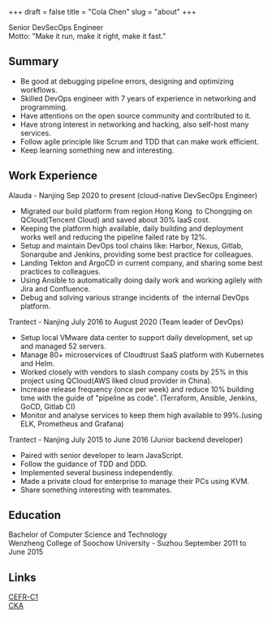 +++
draft = false
title = "Cola Chen"
slug = "about"
+++

Senior DevSecOps Engineer  
Motto: "Make it run, make it right, make it fast."  
## Summary
- Be good at debugging pipeline errors, designing and optimizing workflows.
- Skilled DevOps engineer with 7 years of experience in networking and programming.
- Have attentions on the open source community and contributed to it.
- Have strong interest in networking and hacking, also self-host many services.
- Follow agile principle like Scrum and TDD that can make work efficient.
- Keep learning something new and interesting.

## Work Experience
Alauda - Nanjing Sep 2020 to present (cloud-native DevSecOps Engineer)
- Migrated our build platform from region Hong Kong  to Chongqing on QCloud(Tencent Cloud) and saved about 30% IaaS cost.
- Keeping the platform high available, daily building and deployment works well and reducing the pipeline failed rate by 12%.
- Setup and maintain DevOps tool chains like: Harbor, Nexus, Gitlab, Sonarqube and Jenkins, providing some best practice for colleagues.
- Landing Tekton and ArgoCD in current company, and sharing some best practices to colleagues.
- Using Ansible to automatically doing daily work and working agilely with Jira and Confluence.
- Debug and solving various strange incidents of  the internal DevOps platform.

Trantect - Nanjing July 2016 to August 2020 (Team leader of DevOps)
- Setup local VMware data center to support daily development, set up and managed 52 servers.
- Manage 80+ microservices of Cloudtrust SaaS platform with Kubernetes and Helm.
- Worked closely with vendors to slash company costs by 25% in this project using QCloud(AWS liked cloud provider in China).
- Increase release frequency (once per week) and reduce 10% building time with the guide of "pipeline as code". (Terraform, Ansible, Jenkins, GoCD, Gitlab CI)
- Monitor and analyse services to keep them high available to 99%.(using ELK, Prometheus and Grafana)

Trantect - Nanjing July 2015 to June 2016 (Junior backend developer)
- Paired with senior developer to learn JavaScript.
- Follow the guidance of TDD and DDD.
- Implemented several business independently.
- Made a private cloud for enterprise to manage their PCs using KVM.
- Share something interesting with teammates.

## Education
Bachelor of Computer Science and Technology  
Wenzheng College of Soochow University - Suzhou September 2011 to June 2015

## Links
[CEFR-C1](https://www.efset.org/cert/1EfbRQ)  
[CKA](https://ti-user-certificates.s3.amazonaws.com/e0df7fbf-a057-42af-8a1f-590912be5460/5408452c-8558-4803-b55c-18a2a385d220-gang-chen-certified-kubernetes-administrator-china-exam-cka-cn-certificate.pdf)
